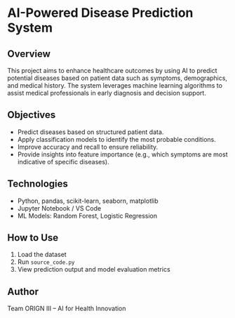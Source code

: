 # AI-Powered Disease Prediction System

## Overview
This project aims to enhance healthcare outcomes by using AI to predict potential diseases based on patient data such as symptoms, demographics, and medical history. The system leverages machine learning algorithms to assist medical professionals in early diagnosis and decision support.

## Objectives
- Predict diseases based on structured patient data.
- Apply classification models to identify the most probable conditions.
- Improve accuracy and recall to ensure reliability.
- Provide insights into feature importance (e.g., which symptoms are most indicative of specific diseases).

## Technologies
- Python, pandas, scikit-learn, seaborn, matplotlib
- Jupyter Notebook / VS Code
- ML Models: Random Forest, Logistic Regression

## How to Use
1. Load the dataset
2. Run `source_code.py`
3. View prediction output and model evaluation metrics

## Author
Team ORIGN III – AI for Health Innovation
